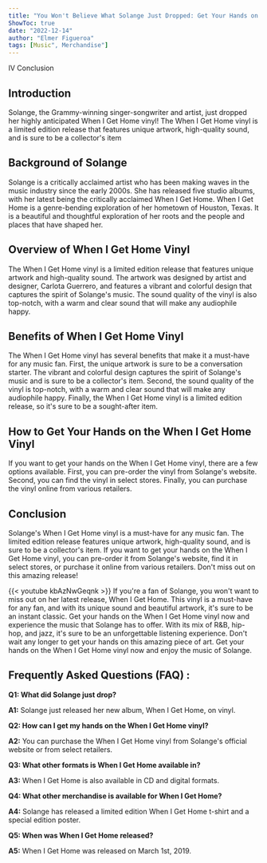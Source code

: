 ```yaml
---
title: "You Won't Believe What Solange Just Dropped: Get Your Hands on the When I Get Home Vinyl Now!"
ShowToc: true 
date: "2022-12-14"
author: "Elmer Figueroa" 
tags: [Music", Merchandise"]
---
```

IV Conclusion

## Introduction

Solange, the Grammy-winning singer-songwriter and artist, just dropped her highly anticipated When I Get Home vinyl! The When I Get Home vinyl is a limited edition release that features unique artwork, high-quality sound, and is sure to be a collector's item 

## Background of Solange

Solange is a critically acclaimed artist who has been making waves in the music industry since the early 2000s. She has released five studio albums, with her latest being the critically acclaimed When I Get Home. When I Get Home is a genre-bending exploration of her hometown of Houston, Texas. It is a beautiful and thoughtful exploration of her roots and the people and places that have shaped her. 

## Overview of When I Get Home Vinyl

The When I Get Home vinyl is a limited edition release that features unique artwork and high-quality sound. The artwork was designed by artist and designer, Carlota Guerrero, and features a vibrant and colorful design that captures the spirit of Solange's music. The sound quality of the vinyl is also top-notch, with a warm and clear sound that will make any audiophile happy. 

## Benefits of When I Get Home Vinyl

The When I Get Home vinyl has several benefits that make it a must-have for any music fan. First, the unique artwork is sure to be a conversation starter. The vibrant and colorful design captures the spirit of Solange's music and is sure to be a collector's item. Second, the sound quality of the vinyl is top-notch, with a warm and clear sound that will make any audiophile happy. Finally, the When I Get Home vinyl is a limited edition release, so it's sure to be a sought-after item. 

## How to Get Your Hands on the When I Get Home Vinyl

If you want to get your hands on the When I Get Home vinyl, there are a few options available. First, you can pre-order the vinyl from Solange's website. Second, you can find the vinyl in select stores. Finally, you can purchase the vinyl online from various retailers. 

## Conclusion

Solange's When I Get Home vinyl is a must-have for any music fan. The limited edition release features unique artwork, high-quality sound, and is sure to be a collector's item. If you want to get your hands on the When I Get Home vinyl, you can pre-order it from Solange's website, find it in select stores, or purchase it online from various retailers. Don't miss out on this amazing release!

{{< youtube kbAzNwGeqnk >}} 
If you're a fan of Solange, you won't want to miss out on her latest release, When I Get Home. This vinyl is a must-have for any fan, and with its unique sound and beautiful artwork, it's sure to be an instant classic. Get your hands on the When I Get Home vinyl now and experience the music that Solange has to offer. With its mix of R&B, hip-hop, and jazz, it's sure to be an unforgettable listening experience. Don't wait any longer to get your hands on this amazing piece of art. Get your hands on the When I Get Home vinyl now and enjoy the music of Solange.

## Frequently Asked Questions (FAQ) :
**Q1: What did Solange just drop?**

**A1:** Solange just released her new album, When I Get Home, on vinyl.

**Q2: How can I get my hands on the When I Get Home vinyl?**

**A2:** You can purchase the When I Get Home vinyl from Solange's official website or from select retailers.

**Q3: What other formats is When I Get Home available in?**

**A3:** When I Get Home is also available in CD and digital formats.

**Q4: What other merchandise is available for When I Get Home?**

**A4:** Solange has released a limited edition When I Get Home t-shirt and a special edition poster.

**Q5: When was When I Get Home released?**

**A5:** When I Get Home was released on March 1st, 2019.



